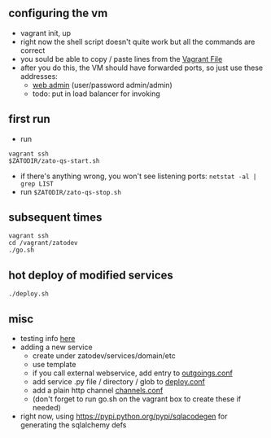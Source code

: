 ## configuring the vm
- vagrant init, up
- right now the shell script doesn't quite work but all the commands
  are correct
- you sould be able to copy / paste lines from the [Vagrant File](Vagrantfile)
- after you do this, the VM should have forwarded ports, so just use these addresses:
  - [web admin](http://localhost:9000/zato) (user/password admin/admin)
  - todo: put in load balancer for invoking

## first run
- run
```
vagrant ssh
$ZATODIR/zato-qs-start.sh
```
- if there's anything wrong, you won't see listening ports: ```netstat -al | grep LIST```
- run ```$ZATODIR/zato-qs-stop.sh```

## subsequent times
```
vagrant ssh
cd /vagrant/zatodev
./go.sh
```


## hot deploy of modified services
```
./deploy.sh
```

## misc
- testing info [here](https://zato.io/docs/2.0/test/apitest/index.html)
- adding a new service
  - create under zatodev/services/domain/etc
  - use template
  - if you call external webservice, add entry to [outgoings.conf](zatodev/configs/outgoings.conf)
  - add service .py file / directory / glob to [deploy.conf](zatodev/configs/deploy.conf)
  - add a plain http channel [channels.conf](zatodev/configs/channels.conf)
  - (don't forget to run go.sh on the vagrant box to create these if needed)
- right now, using https://pypi.python.org/pypi/sqlacodegen for generating the sqlalchemy defs


